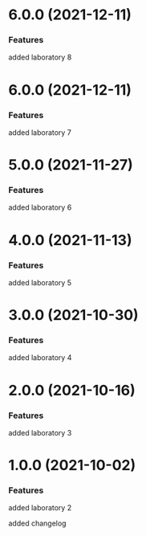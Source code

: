 # 6.0.0 (2021-12-11)


### Features

added laboratory 8
# 6.0.0 (2021-12-11)


### Features

added laboratory 7


# 5.0.0 (2021-11-27)


### Features

added laboratory 6


# 4.0.0 (2021-11-13)


### Features

added laboratory 5



# 3.0.0 (2021-10-30)


### Features

added laboratory 4



# 2.0.0 (2021-10-16)


### Features

added laboratory 3



# 1.0.0 (2021-10-02)


### Features

added laboratory 2

added changelog







